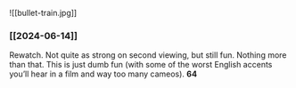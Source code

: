 ![[bullet-train.jpg]]
### [[2024-06-14]]

Rewatch. Not quite as strong on second viewing, but still fun. Nothing more than that. This is just dumb fun (with some of the worst English accents you’ll hear in a film and way too many cameos). **64**